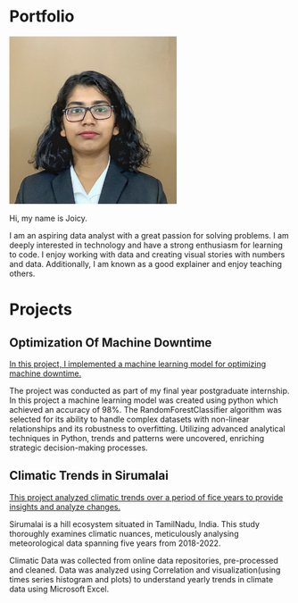 # Portfolio
<p align="center">
  
<img src="images/Portrait.jpg" height=300></p>
  
Hi, my name is Joicy.
<p>I am an aspiring data analyst with a great passion for solving problems. I am deeply interested in technology and have a strong enthusiasm for learning to code. I enjoy working with data and creating visual stories with numbers and data. Additionally, I am known as a good explainer and enjoy teaching others.</p>

# Projects

## Optimization Of Machine Downtime
<p align="center">
<a href="[Optimizing Machine Downtime]">

<p>
<a href="https://drive.google.com/file/d/1raLF3iwDgwJcbO1KUrxwr9dvt8a9AXqN/view?usp=drive_link">
In this project, I implemented a machine learning model for optimizing machine downtime.</a></p>
<p>The project was conducted as part of my final year postgraduate internship. In this project a machine learning model was created using python which achieved an accuracy of 98%. The RandomForestClassifier algorithm was selected for its ability to handle complex datasets with non-linear relationships and its robustness to overfitting.
Utilizing advanced analytical techniques in Python, trends and patterns were uncovered, enriching strategic decision-making processes. 
</p>


## Climatic Trends in Sirumalai
<p align="center">
<a href="[Climatic Trends In Sirumail]">

<p>
<a href="https://drive.google.com/file/d/1VCZMU4xLUW4VDcXWM5SgYVpNojV6ggLq/view?usp=sharing">
This project analyzed climatic trends over a period of fice years to provide insights and analyze changes.</a></p>
<p>
Sirumalai is a hill ecosystem situated in TamilNadu, India. This study thoroughly examines climatic nuances, meticulously analysing meteorological data spanning five years from 2018-2022.</p>
<p>
Climatic Data was collected from online data repositories, pre-processed and cleaned. Data was analyzed using Correlation and visualization(using times series histogram and plots) to understand yearly trends in climate data using Microsoft Excel.
</p>



